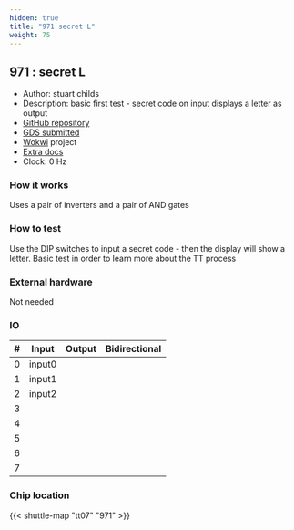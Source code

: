 ```yaml
---
hidden: true
title: "971 secret L"
weight: 75
---
```


## 971 : secret L

* Author: stuart childs
* Description: basic first test - secret code on input displays a letter as output
* [GitHub repository](https://github.com/saladss/TT-secret-L)
* [GDS submitted](https://github.com/saladss/TT-secret-L/actions/runs/9063873082)
* [Wokwi](https://wokwi.com/projects/397774697322214401) project
* [Extra docs]()
* Clock: 0 Hz

<!---

This file is used to generate your project datasheet. Please fill in the information below and delete any unused
sections.

You can also include images in this folder and reference them in the markdown. Each image must be less than
512 kb in size, and the combined size of all images must be less than 1 MB.
-->


### How it works

Uses a pair of inverters and a pair of AND gates

### How to test

Use the DIP switches to input a secret code - then the display will show a letter. Basic test in order to learn more about the TT process

### External hardware

Not needed


### IO

| #             | Input    | Output   | Bidirectional   |
| ------------- | -------- | -------- | --------------- |
| 0 | input0  |   |         |
| 1 | input1  |   |         |
| 2 | input2  |   |         |
| 3 |   |   |         |
| 4 |   |   |         |
| 5 |   |   |         |
| 6 |   |   |         |
| 7 |   |   |         |


### Chip location

{{< shuttle-map "tt07" "971" >}}
